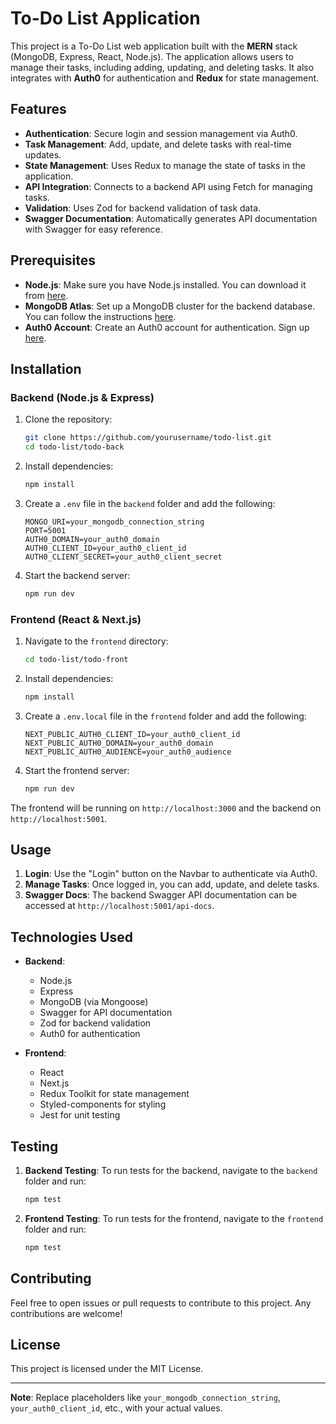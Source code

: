 # To-Do List Application

This project is a To-Do List web application built with the **MERN** stack (MongoDB, Express, React, Node.js). The application allows users to manage their tasks, including adding, updating, and deleting tasks. It also integrates with **Auth0** for authentication and **Redux** for state management.

## Features

- **Authentication**: Secure login and session management via Auth0.
- **Task Management**: Add, update, and delete tasks with real-time updates.
- **State Management**: Uses Redux to manage the state of tasks in the application.
- **API Integration**: Connects to a backend API using Fetch for managing tasks.
- **Validation**: Uses Zod for backend validation of task data.
- **Swagger Documentation**: Automatically generates API documentation with Swagger for easy reference.

## Prerequisites

- **Node.js**: Make sure you have Node.js installed. You can download it from [here](https://nodejs.org/).
- **MongoDB Atlas**: Set up a MongoDB cluster for the backend database. You can follow the instructions [here](https://www.mongodb.com/cloud/atlas).
- **Auth0 Account**: Create an Auth0 account for authentication. Sign up [here](https://auth0.com/).

## Installation

### Backend (Node.js & Express)

1. Clone the repository:

   ```bash
   git clone https://github.com/yourusername/todo-list.git
   cd todo-list/todo-back
   ```

2. Install dependencies:

   ```bash
   npm install
   ```

3. Create a `.env` file in the `backend` folder and add the following:

   ```env
   MONGO_URI=your_mongodb_connection_string
   PORT=5001
   AUTH0_DOMAIN=your_auth0_domain
   AUTH0_CLIENT_ID=your_auth0_client_id
   AUTH0_CLIENT_SECRET=your_auth0_client_secret
   ```

4. Start the backend server:
   ```bash
   npm run dev
   ```

### Frontend (React & Next.js)

1. Navigate to the `frontend` directory:

   ```bash
   cd todo-list/todo-front
   ```

2. Install dependencies:

   ```bash
   npm install
   ```

3. Create a `.env.local` file in the `frontend` folder and add the following:

   ```env
   NEXT_PUBLIC_AUTH0_CLIENT_ID=your_auth0_client_id
   NEXT_PUBLIC_AUTH0_DOMAIN=your_auth0_domain
   NEXT_PUBLIC_AUTH0_AUDIENCE=your_auth0_audience
   ```

4. Start the frontend server:
   ```bash
   npm run dev
   ```

The frontend will be running on `http://localhost:3000` and the backend on `http://localhost:5001`.

## Usage

1. **Login**: Use the "Login" button on the Navbar to authenticate via Auth0.
2. **Manage Tasks**: Once logged in, you can add, update, and delete tasks.
3. **Swagger Docs**: The backend Swagger API documentation can be accessed at `http://localhost:5001/api-docs`.

## Technologies Used

- **Backend**:

  - Node.js
  - Express
  - MongoDB (via Mongoose)
  - Swagger for API documentation
  - Zod for backend validation
  - Auth0 for authentication

- **Frontend**:
  - React
  - Next.js
  - Redux Toolkit for state management
  - Styled-components for styling
  - Jest for unit testing

## Testing

1. **Backend Testing**: To run tests for the backend, navigate to the `backend` folder and run:

   ```bash
   npm test
   ```

2. **Frontend Testing**: To run tests for the frontend, navigate to the `frontend` folder and run:
   ```bash
   npm test
   ```

## Contributing

Feel free to open issues or pull requests to contribute to this project. Any contributions are welcome!

## License

This project is licensed under the MIT License.

---

**Note**: Replace placeholders like `your_mongodb_connection_string`, `your_auth0_client_id`, etc., with your actual values.
